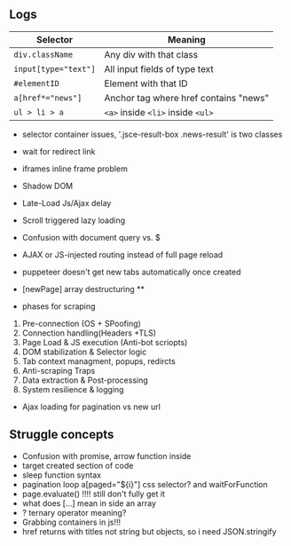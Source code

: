 ## Logs

| Selector             | Meaning                               |
| -------------------- | ------------------------------------- |
| `div.className`      | Any div with that class               |
| `input[type="text"]` | All input fields of type text         |
| `#elementID`         | Element with that ID                  |
| `a[href*="news"]`    | Anchor tag where href contains "news" |
| `ul > li > a`        | `<a>` inside `<li>` inside `<ul>`     |

- selector container issues, '.jsce-result-box .news-result' is two classes
- wait for redirect link
- iframes inline frame problem
- Shadow DOM
- Late-Load Js/Ajax delay
- Scroll triggered lazy loading
- Confusion with document query vs. $
- AJAX or JS-injected routing instead of full page reload

- puppeteer doesn't get new tabs automatically once created
- [newPage] array destructuring \*\*

- phases for scraping

1. Pre-connection (OS + SPoofing)
2. Connection handling(Headers +TLS)
3. Page Load & JS execution (Anti-bot scriopts)
4. DOM stabilization & Selector logic
5. Tab context managment, popups, redircts
6. Anti-scraping Traps
7. Data extraction & Post-processing
8. System resilience & logging

- Ajax loading for pagination vs new url

## Struggle concepts

- Confusion with promise, arrow function inside
- target created section of code
- sleep function syntax
- pagination loop a[paged="${i}"] css selector? and waitForFunction
- page.evaluate() !!!! still don't fully get it
- what does [...] mean in side an array
- ? ternary operator meaning?
- Grabbing containers in js!!!
- href returns with titles not string but objects, so i need JSON.stringify
